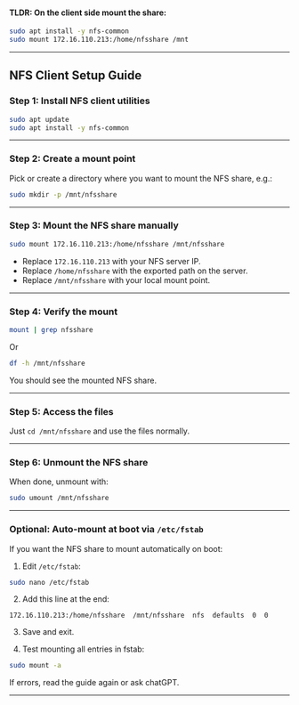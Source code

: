 #### TLDR: On the client side mount the share:

```bash
sudo apt install -y nfs-common
sudo mount 172.16.110.213:/home/nfsshare /mnt
```



---



## NFS Client Setup Guide

### Step 1: Install NFS client utilities

```bash
sudo apt update
sudo apt install -y nfs-common
```

---

### Step 2: Create a mount point

Pick or create a directory where you want to mount the NFS share, e.g.:

```bash
sudo mkdir -p /mnt/nfsshare
```

---

### Step 3: Mount the NFS share manually

```bash
sudo mount 172.16.110.213:/home/nfsshare /mnt/nfsshare
```

* Replace `172.16.110.213` with your NFS server IP.
* Replace `/home/nfsshare` with the exported path on the server.
* Replace `/mnt/nfsshare` with your local mount point.

---

### Step 4: Verify the mount

```bash
mount | grep nfsshare
```

Or

```bash
df -h /mnt/nfsshare
```

You should see the mounted NFS share.

---

### Step 5: Access the files

Just `cd /mnt/nfsshare` and use the files normally.

---

### Step 6: Unmount the NFS share

When done, unmount with:

```bash
sudo umount /mnt/nfsshare
```

---

### Optional: Auto-mount at boot via `/etc/fstab`

If you want the NFS share to mount automatically on boot:

1. Edit `/etc/fstab`:

```bash
sudo nano /etc/fstab
```

2. Add this line at the end:

```
172.16.110.213:/home/nfsshare  /mnt/nfsshare  nfs  defaults  0  0
```

3. Save and exit.

4. Test mounting all entries in fstab:

```bash
sudo mount -a
```

If errors, read the guide again or ask chatGPT.

---
